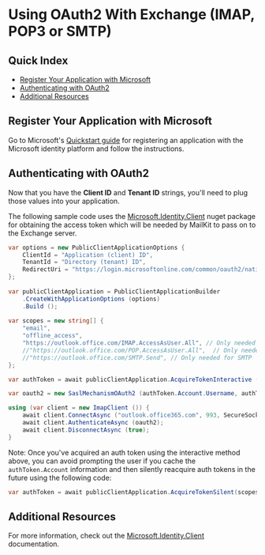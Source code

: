 # Using OAuth2 With Exchange (IMAP, POP3 or SMTP)

## Quick Index

* [Register Your Application with Microsoft](#register-your-application-with-microsoft)
* [Authenticating with OAuth2](#authenticating-with-oauth2)
* [Additional Resources](#additional-resources)

## Register Your Application with Microsoft

Go to Microsoft's [Quickstart guide](https://docs.microsoft.com/en-us/azure/active-directory/develop/quickstart-register-app)
for registering an application with the Microsoft identity platform and follow the instructions.

## Authenticating with OAuth2

Now that you have the **Client ID** and **Tenant ID** strings, you'll need to plug those values into
your application.

The following sample code uses the [Microsoft.Identity.Client](https://www.nuget.org/packages/Microsoft.Identity.Client/)
nuget package for obtaining the access token which will be needed by MailKit to pass on to the Exchange
server.

```csharp
var options = new PublicClientApplicationOptions {
    ClientId = "Application (client) ID",
    TenantId = "Directory (tenant) ID",
    RedirectUri = "https://login.microsoftonline.com/common/oauth2/nativeclient"
};
 
var publicClientApplication = PublicClientApplicationBuilder
    .CreateWithApplicationOptions (options)
    .Build ();
 
var scopes = new string[] {
    "email",
    "offline_access",
    "https://outlook.office.com/IMAP.AccessAsUser.All", // Only needed for IMAP
    //"https://outlook.office.com/POP.AccessAsUser.All",  // Only needed for POP
    //"https://outlook.office.com/SMTP.Send", // Only needed for SMTP
};

var authToken = await publicClientApplication.AcquireTokenInteractive (scopes).ExecuteAsync ();

var oauth2 = new SaslMechanismOAuth2 (authToken.Account.Username, authToken.AccessToken);

using (var client = new ImapClient ()) {
	await client.ConnectAsync ("outlook.office365.com", 993, SecureSocketOptions.SslOnConnect);
	await client.AuthenticateAsync (oauth2);
	await client.DisconnectAsync (true);
}
```

Note: Once you've acquired an auth token using the interactive method above, you can avoid prompting the user
if you cache the `authToken.Account` information and then silently reacquire auth tokens in the future using
the following code:

```csharp
var authToken = await publicClientApplication.AcquireTokenSilent(scopes, account).ExecuteAsync(cancellationToken);
```

## Additional Resources

For more information, check out the [Microsoft.Identity.Client](https://docs.microsoft.com/en-us/dotnet/api/microsoft.identity.client?view=azure-dotnet)
documentation.
